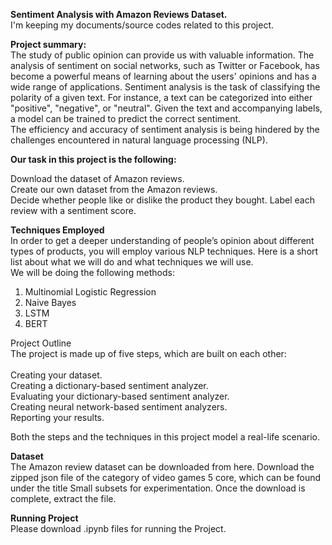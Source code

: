 **Sentiment Analysis with Amazon Reviews Dataset.** <br>
I'm keeping my documents/source codes related to this project.<br>

**Project summary:**<br>
The study of public opinion can provide us with valuable information. The analysis of sentiment on social networks, such as Twitter or Facebook, has become a powerful means of learning about the users' opinions and has a wide range of applications. Sentiment analysis is the task of classifying the polarity of a given text. For instance, a text can be categorized into either "positive", "negative", or "neutral". Given the text and accompanying labels, a model can be trained to predict the correct sentiment.<br>
The efficiency and accuracy of sentiment analysis is being hindered by the challenges encountered in natural language processing (NLP).<br>

**Our task in this project is the following:**<br>

Download the dataset of Amazon reviews.<br>
Create our own dataset from the Amazon reviews.<br>
Decide whether people like or dislike the product they bought. Label each review with a sentiment score.<br>

**Techniques Employed**<br>
In order to get a deeper understanding of people’s opinion about different types of products, you will employ various NLP techniques. Here is a short list about what we will do and what techniques we will use.<br>
We will be doing the following methods:<br>
1. Multinomial Logistic Regression<br>
2. Naive Bayes<br>
3. LSTM
4. BERT


Project Outline<br>
The project is made up of five steps, which are built on each other:<br>
<br>
Creating your dataset.<br>
Creating a dictionary-based sentiment analyzer.<br>
Evaluating your dictionary-based sentiment analyzer.<br>
Creating neural network-based sentiment analyzers.<br>
Reporting your results.<br>

Both the steps and the techniques in this project model a real-life scenario.<br>

**Dataset**<br>
The Amazon review dataset can be downloaded from here. Download the zipped json file of the category of video games 5 core, which can be found under the title Small subsets for experimentation. Once the download is complete, extract the file.

**Running Project**<br>
Please download .ipynb files for running the Project. 
